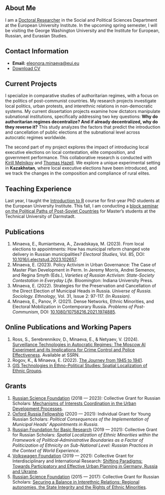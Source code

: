 ## About Me
I am a [Doctoral Researcher](https://www.eui.eu/people?id=eleonora-minaeva) in the Social and Political Sciences Department at the European University Institute. In the upcoming spring semester, I will be visiting the George Washington University and the Institute for European, Russian, and Eurasian Studies.

## Contact Information
- **Email:** [eleonora.minaeva@eui.eu](mailto:eleonora.minaeva@eui.eu)
- [Download CV](CV-Sep-2024.pdf)

## Current Projects
I specialize in comparative studies of authoritarian regimes, with a focus on the politics of post-communist countries. My research projects investigate local politics, urban protests, and interethnic relations in non-democratic systems. My current dissertation projects examine how dictators manipulate subnational institutions, specifically addressing two key questions: **Why do authoritarian regimes decentralize? And if already decentralized, why do they reverse it?** This study analyzes the factors that predict the introduction and cancellation of public elections at the subnational level across autocratic regimes worldwide.

The second part of my project explores the impact of introducing local executive elections on local contestation, elite composition, and government performance. This collaborative research is conducted with [Kirill Melnikov](https://www.eui.eu/people?id=kirill-melnikov) and [Thomas Hazell](https://www.politics.ox.ac.uk/person/thomas-hazell). We explore a unique experimental setting in **Kazakhstan**, where local executive elections have been introduced, and we track the changes in the composition and compliance of rural elites.

## Teaching Experience
Last year, I taught the [Introduction to R](https://github.com/eminaeva/IntroR) course for first-year PhD students at the European University Institute. This fall, I am conducting a [block seminar on the Political Paths of Post-Soviet Countries](https://www.tucan.tu-darmstadt.de/scripts/mgrqispi.dll?APPNAME=CampusNet&PRGNAME=COURSEDETAILS&ARGUMENTS=-N000000000000002,-N000036,-N0,-N390726302531940,-N390726302579941,-N0,-N0,-N0) for Master’s students at the Technical University of Darmstadt.

## Publications
1. Minaeva, E., Rumiantseva, A., Zavadskaya, M. (2023). From local elections to appointments: How has municipal reform changed vote delivery in Russian municipalities? *Electoral Studies*, Vol. 85, DOI: [10.1016/j.electstud.2023.102657](https://doi.org/10.1016/j.electstud.2023.102657).
2. Minaeva, E. (2023). Policy Activism in Urban Governance: The Case of Master Plan Development in Perm. In Jeremy Morris, Andrei Semenov, and Regina Smyth (Eds.), *Varieties of Russian Activism: State-Society Contestation in Everyday Life*. Bloomington: Indiana University Press.
3. Minaeva, E. (2022). Strategies for the Preservation and Cancellation of the Direct Election of Municipal Heads in Russia. *Universe of Russia. Sociology. Ethnology*, Vol. 31, Issue 2: 97-117. *(In Russian)*.
4. Minaeva, E., Panov, P. (2021). Dense Networks, Ethnic Minorities, and Electoral Mobilization in Contemporary Russia. *Problems of Post-Communism*, DOI: [10.1080/10758216.2021.1974885](https://doi.org/10.1080/10758216.2021.1974885).

## Online Publications and Working Papers
1. Ross, S., Serebrennikov, D., Minaeva, E., & Netyaev, V. (2024). [Surveillance Technologies in Autocratic Regimes: The Moscow AI Experiment and its Implications for Crime Control and Police Effectiveness](https://papers.ssrn.com/sol3/papers.cfm?abstract_id=4789135). Available at SSRN.
2. Rogov, K., & Minaeva, E. (2022). [The Journey from 1945 to 1941](https://re-russia.net/en/analytics/023/).
3. [GIS Technologies in Ethno-Political Studies: Spatial Localization of Ethnic Groups](https://www.icelds.org/2018/03/02/gis-technologies-in-ethno-political-studies-spatial-localization-of-ethnic-groups/).

## Grants
1. [Russian Science Foundation](https://rscf.ru/en/) (2018 — 2023): Collective Grant for Russian Scholars: [Mechanisms of Interests Coordination in the Urban Development Processes](http://urbanconflictsrussia.ru/).
2. [Oxford Russia Fellowship](https://oxfordrussia.ru/about/whoweare/) (2020 — 2021): Individual Grant for Young Russian Scholars: *Political Consequences of the Implementation of Municipal Heads’ Appointments in Russia*.
3. [Russian Foundation for Basic Research](https://www.rfbr.ru/rffi/eng) (2019 — 2021): Collective Grant for Russian Scholars: *Spatial Localization of Ethnic Minorities within the Framework of Political-Administrative Boundaries as a Factor of Politicization of Ethnicity on Sub-National Level: Russian Practices in the Context of World Experience*.
4. [Volkswagen Foundation](https://www.volkswagenstiftung.de/en/funding) (2019 — 2021): Collective Grant for Interdisciplinary and International Research: [Shifting Paradigms: Towards Participatory and Effective Urban Planning in Germany, Russia and Ukraine](https://triparblog.wordpress.com/).
5. [Russian Science Foundation](https://rscf.ru/en/) (2015 — 2017): Collective Grant for Russian Scholars: [Securing a Balance in Interethnic Relations: Regional autonomies, the State Integrity and the Rights of Ethnic Minorities](http://identityworld.ru/index/atlas_era_eng/0-6).
